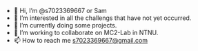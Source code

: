 - 👋 Hi, I’m @s7023369667 or Sam
- 👀 I’m interested in all the challengs that have not yet occurred.
- 🌱 I’m currently doing some projects.
- 💞️ I’m working to collaborate on MC2-Lab in NTNU.
- 📫 How to reach me s7023369667@gmail.com

<!---
s7023369667/s7023369667 is a ✨ special ✨ repository because its `README.md` (this file) appears on your GitHub profile.
You can click the Preview link to take a look at your changes.
--->
